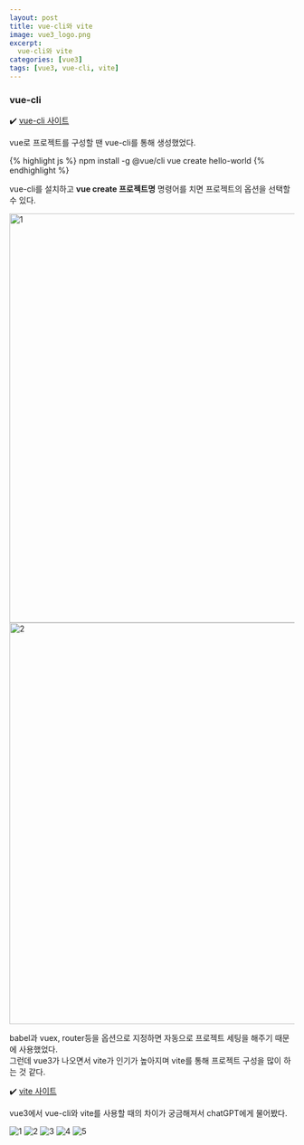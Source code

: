 ```yaml
---
layout: post
title: vue-cli와 vite
image: vue3_logo.png
excerpt: 
  vue-cli와 vite
categories: [vue3]
tags: [vue3, vue-cli, vite]
---
```


### vue-cli

✔️ [vue-cli 사이트](https://cli.vuejs.org/)

vue로 프로젝트를 구성할 땐 vue-cli를 통해 생성했었다.

{% highlight js %}
npm install -g @vue/cli
vue create hello-world
{% endhighlight %}
<br />

vue-cli를 설치하고 **vue create 프로젝트명** 명령어를 치면 프로젝트의 옵션을 선택할 수 있다.

<img width="724" alt="1" src="https://github.com/DaYoung-woo/DaYoung-woo.github.io/assets/131967254/acca71c8-e575-488e-922d-d2ceb1ea260d">
<img width="710" alt="2" src="https://github.com/DaYoung-woo/DaYoung-woo.github.io/assets/131967254/ddfc81cb-c8a2-47bc-90b8-116bfd705757">

babel과 vuex, router등을 옵션으로 지정하면 자동으로 프로젝트 세팅을 해주기 때문에 사용했었다.   
그런데 vue3가 나오면서 vite가 인기가 높아지며 vite를 통해 프로젝트 구성을 많이 하는 것 같다.  

✔️ [vite 사이트](https://vitejs-kr.github.io/guide/why.html)

vue3에서 vue-cli와 vite를 사용할 때의 차이가 궁금해져서 chatGPT에게 물어봤다.

![1](https://github.com/DaYoung-woo/DaYoung-woo.github.io/assets/131967254/85f39dc8-6486-4b0c-9920-c2ed363f538a)
![2](https://github.com/DaYoung-woo/DaYoung-woo.github.io/assets/131967254/40692e64-1b80-4b90-8a7f-0cad2a7fe885)
![3](https://github.com/DaYoung-woo/DaYoung-woo.github.io/assets/131967254/dbf07f16-b87c-41fa-b8a2-3b6590b72b7d)
![4](https://github.com/DaYoung-woo/DaYoung-woo.github.io/assets/131967254/48e9cee1-9c86-424a-8ab1-1bff00909f11)
![5](https://github.com/DaYoung-woo/DaYoung-woo.github.io/assets/131967254/496cb7d6-ca34-42f6-9060-023e183adca1)

